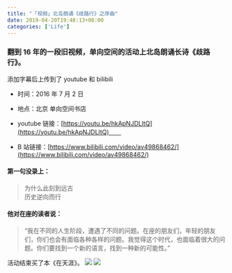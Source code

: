 ```yaml
---
title: "「视频」北岛朗诵《歧路行》之序曲"
date: 2019-04-20T19:48:13+08:00
categories: ['Life']
---
```



### 翻到 16 年的一段旧视频，单向空间的活动上北岛朗诵长诗《歧路行》。

添加字幕后上传到了 youtube 和 bilibili

*   时间：2016 年 7 月 2 日
*   地点：北京 单向空间书店

*   youtube 链接：[https://youtu.be/hkApNJDLltQ](https://youtu.be/hkApNJDLltQ)　　
*   B 站链接：[https://www.bilibili.com/video/av49868462/](https://www.bilibili.com/video/av49868462/)

#### 第一句没录上：

> 为什么此刻到远古  
> 历史逆向而行　

#### 他对在座的读者说：

> “我在不同的人生阶段，遭遇了不同的问题。在座的朋友们，年轻的朋友们，你们也会有面临各种各样的问题。我觉得这个时代，也面临着很大的问题。你们要找到一个新的语言，找到一种新的可能性。”

活动结束买了本《在天涯》。
![](/img/1605354919312.jpg)
![](/img/1605354925326.jpg)

